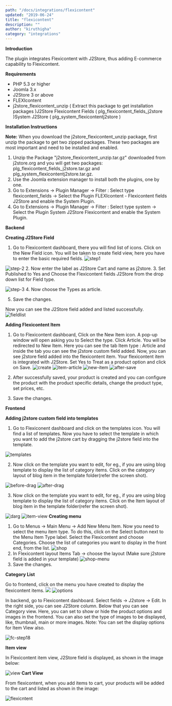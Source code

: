 ```yaml
---
path: "/docs/integrations/flexicontent"
updated: "2019-06-24"
title: "flexicontent"
description: ""
author: "kiruthigha"
category: "integrations"
---
```

**Introduction**

The plugin integrates Flexicontent with J2Store, thus adding E-commerce capability to Flexicontent.

**Requirements**

* PHP 5.3 or higher
* Joomla 3.x
* J2Store 3 or above
* FLEXIcontent
* j2store_flexicontent_unzip ( Extract this package to get installation packages )J2Store Flexicontent Fields ( plg_flexicontent_fields_j2store )System J2Store ( plg_system_flexicontentj2store )

**Installation Instructions**

**Note:** When you download the j2store_flexicontent_unzip package, first unzip the package to get two zipped packages. These two packages are most important and need to be installed and enabled.

1. Unzip the Package "j2store_flexicontent_unzip.tar.gz" downloaded from j2store.org and you will get two packages: plg_flexicontent_fields_j2store.tar.gz and plg_system_flexicontentj2store.tar.gz.
2. Use the Joomla extension manager to install both the plugins, one by one.
3. Go to Extensions -> Plugin Manager -> Filter : Select type flexicontent_fields -> Select the Plugin FLEXIcontent - Flexicontent fields J2Store and enable the System Plugin.
4. Go to Extensions -> Plugin Manager -> Filter : Select type system -> Select the Plugin System J2Store Flexicontent and enable the System Plugin.

**Backend**

**Creating J2Store Field**

1. Go to Flexicontent dashboard, there you will find list of icons. Click on the New Field icon. You will be taken to create field view, here you have to enter the basic required fields.
![step1](../../images/integrations/flexicontent/fc-step-1.png)

![step-2](../../images/integrations/flexicontent/fc-step-2.png)
2. Now enter the label as J2Store Cart and name as j2store.
3. Set Published to Yes and Choose the Flexicontent fields J2Store from the drop down list for Field type.

![step-3](/home/flycart/Desktop/j2dc/content/images/integrations/flexicontent/fc-step-3.png)
4. Now choose the Types as article.

5. Save the changes.

Now you can see the J2Store field added and listed successfully.
\
![fieldlist](../../images/integrations/flexicontent/fc-fields-list-new4.png)

**Adding Flexicontent Item**

1. Go to Flexicontent dashboard, Click on the New Item icon. A pop-up window will open asking you to Select the type. Click Article. You will be redirected to New Item. Here you can see the tab Item type : Article and inside the tab you can see the j2store custom field added. Now, you can see j2store field added into the flexicontent item. Your flexicontent item is integrated with J2Store. Set Yes to Treat as a product option and click on Save.
![create](../../images/integrations/flexicontent/fc-item-create-new5.png)
![item-article](../../images/integrations/flexicontent/fc-create-item-article6.png)
![new-item](../../images/integrations/flexicontent/fc-create-new-item7.png)
![after-save](../../images/integrations/flexicontent/fc_item_after_save8.png)

2. After successfully saved, your product is created and you can configure the product with the product specific details, change the product type, set prices, etc.

3. Save the changes.

**Frontend**

**Adding j2store custom field into templates**

1. Go to Flexiconent dashboard and click on the templates icon. You will find a list of templates. Now you have to select the template in which you want to add the j2store cart by dragging the j2store field into the template.

![templates](../../images/integrations/flexicontent/templates_list9.png)

2. Now click on the template you want to edit, for eg., if you are using blog template to display the list of category items. Click on the category layout of blog item in the template folder(refer the screen shot).

![before-drag](../../images/integrations/flexicontent/catagory_blog_before_drag_10.png)
![after-drag](../../images/integrations/flexicontent/category_blog_edit_after_drag11.png)

3. Now click on the template you want to edit, for eg., if you are using blog template to display the list of category items. Click on the Item layout of blog item in the template folder(refer the screen shot).


![darg](../../images/integrations/flexicontent/item_view_before_j2store_drag12.png)
![item-view](../../images/integrations/flexicontent/item_view_after_j2store_drag13.png)
**Creating menu**

1. Go to Menus -> Main Menu -> Add New Menu Item. Now you need to select the menu item type. To do this, click on the Select button next to the Menu Item Type label. Select the Flexicontent and choose Categories. Choose the list of categories you want to display in the front end, from the list.
![shop](../../images/integrations/flexicontent/shop_menu14.png)
2. In Flexicontent layout Items Tab -> choose the layout (Make sure j2store field is added in your template)
![shop-menu](../../images/integrations/flexicontent/shop_menu-a15.png)
3. Save the changes.

**Category List**

Go to frontend, click on the menu you have created to display the flexicontent items.
![](../../images/integrations/flexicontent/fc-fe-cv-w-options16.png)
![options](../../images/integrations/flexicontent/fc-fe-cv-wo-options17.png)

In backend, go to Flexicontent dashboard. Select fields -> J2store -> Edit. In the right side, you can see J2Store column. Below that you can see Category view. Here, you can set to show or hide the product options and images in the frontend. You can also set the type of images to be displayed, like, thumbnail, main or more images.
Note: You can set the display options for Item View also.

![fc-step18](../../images/integrations/flexicontent/fc-step-18.png)

**Item view**

In Flexicontent item view, J2Store field is displayed, as shown in the image below:

![view](../../images/integrations/flexicontent/fc_item_detail_view19.png)
**Cart View**

From flexicontent, when you add items to cart, your products will be added to the cart and listed as shown in the image:

![flexicntent](../../images/integrations/flexicontent/item_cart20.png)
